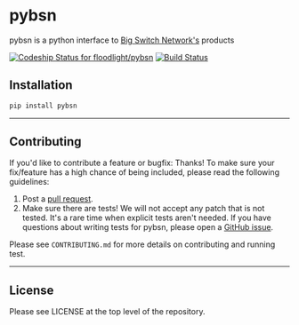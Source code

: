 # pybsn
pybsn is a python interface to [Big Switch Network's](http://bigswitch.com) products

[ ![Codeship Status for floodlight/pybsn](https://codeship.com/projects/4004a2e0-e23e-0132-f512-3642858bbef8/status?branch=master)](https://codeship.com/projects/81432)
[![Build Status](https://travis-ci.org/floodlight/pybsn.svg)](https://travis-ci.org/floodlight/pybsn)
## Installation

```bash
pip install pybsn
```
---
## Contributing

If you'd like to contribute a feature or bugfix: Thanks! To make sure your
fix/feature has a high chance of being included, please read the following
guidelines:

1. Post a [pull request](https://github.com/Sovietaced/pybsn/compare/).
2. Make sure there are tests! We will not accept any patch that is not tested.
   It's a rare time when explicit tests aren't needed. If you have questions
   about writing tests for pybsn, please open a
   [GitHub issue](https://github.com/Sovietaced/pybsn/issues/new).

Please see `CONTRIBUTING.md` for more details on contributing and running test.

---

## License

Please see LICENSE at the top level of the repository.
